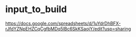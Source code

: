 # input_to_build
https://docs.google.com/spreadsheets/d/1uYdrDhBFX-rJfdYZNpEHZCqCgfbMDq5lBc6SkKSaojY/edit?usp=sharing
